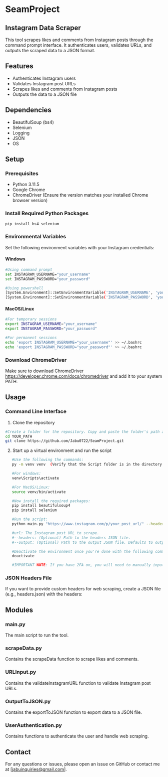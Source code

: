 # SeamProject

## Instagram Data Scraper

This tool scrapes likes and comments from Instagram posts through the command prompt interface. It authenticates users, validates URLs, and outputs the scraped data to a JSON format. 

## Features
- Authenticates Instagram users
- Validates Instagram post URLs
- Scrapes likes and comments from Instagram posts
- Outputs the data to a JSON file

## Dependencies
- BeautifulSoup (bs4)
- Selenium
- Logging
- JSON
- OS

## Setup

### Prerequisites
- Python 3.11.5
- Google Chrome
- ChromeDriver (Ensure the version matches your installed Chrome browser version)

### Install Required Python Packages

```sh
pip install bs4 selenium
```

### Environmental Variables

Set the following environment variables with your Instagram credentials:

#### Windows
```sh
#Using command prompt
set INSTAGRAM_USERNAME="your_username"
set INSTAGRAM_PASSWORD="your_password"

#Using powershell
[System.Environment]::SetEnvironmentVariable('INSTAGRAM_USERNAME', 'your_username', 'User')
[System.Environment]::SetEnvironmentVariable('INSTAGRAM_PASSWORD', 'your_password', 'User')
```

#### MacOS/Linux
```sh
#For temporary sessions
export INSTAGRAM_USERNAME="your_username"
export INSTAGRAM_PASSWORD="your_password"

#For permanent sessions
echo 'export INSTAGRAM_USERNAME="your_username"' >> ~/.bashrc
echo 'export INSTAGRAM_PASSWORD="your_password"' >> ~/.bashrc
```

### Download ChromeDriver

Make sure to download ChromeDriver https://developer.chrome.com/docs/chromedriver and add it to your system PATH.

## Usage
### Command Line Interface
1. Clone the repository
```sh
#Create a folder for the repository. Copy and paste the folder's path and then use the following commands:
cd YOUR_PATH
git clone https://github.com/Jabu0722/SeamProject.git
```
2. Start up a virtual environment and run the script
```sh
   #Use the following the commands:
   py -m venv venv  (Verify that the Script folder is in the directory after the installation is done)

   #For windows:
   venv\Scripts\activate

   #For MacOS/Linux:
   source venv/bin/activate

   #Now install the required packages:
   pip install beautifulsoup4
   pip install selenium

   #Run the script:
   python main.py "https://www.instagram.com/p/your_post_url/" --headers "path/to/headers.json" --output "path/to/output.json"

   #url: The Instagram post URL to scrape.
   #--headers: (Optional) Path to the headers JSON file.
   #--output: (Optional) Path to the output JSON file. Defaults to output.json if not provided.

   #Deactivate the environment once you're done with the following command:
   deactivate

   #IMPORTANT NOTE: If you have 2FA on, you will need to manually input your credentials and then press enter in the command line when done
 ```  
### JSON Headers File
If you want to provide custom headers for web scraping, create a JSON file (e.g., headers.json) with the headers:

## Modules

### main.py
The main script to run the tool.

### scrapeData.py
Contains the scrapeData function to scrape likes and comments.

### URLInput.py
Contains the validateInstagramURL function to validate Instagram post URLs.

### OutputToJSON.py
Contains the exportToJSON function to export data to a JSON file.

### UserAuthentication.py
Contains functions to authenticate the user and handle web scraping.

## Contact

For any questions or issues, please open an issue on GitHub or contact me at [jabuinquiries@gmail.com].





   











